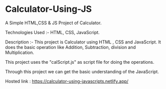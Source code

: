 # Calculator-Using-JS

A Simple HTML,CSS & JS Project of Calculator.

Technologies Used :- HTML, CSS, JavaScript.

Description :- This project is Calculator using HTML , CSS and JavaScript. It does the basic operation like Addition, Subtraction, division and Multiplication. 

This project uses the "calScript.js" as script file for doing the operations.

Through this project we can get the basic understanding of the JavaScript.

Hosted link : https://calculator-using-javascripts.netlify.app/
